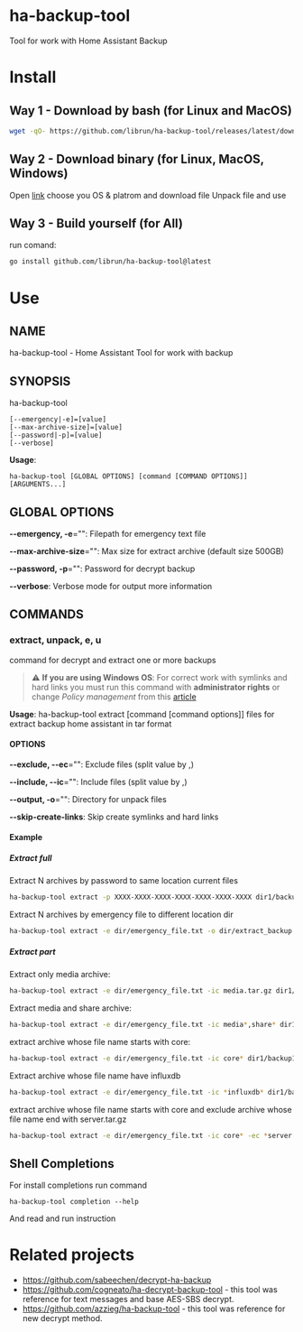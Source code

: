 # ha-backup-tool
Tool for work with Home Assistant Backup

# Install

## Way 1 - Download by bash (for Linux and MacOS)

```bash
wget -qO- https://github.com/librun/ha-backup-tool/releases/latest/download/ha-backup-tool-$(uname -s | tr '[:upper:]' '[:lower:]')-$(uname -m).tar.gz | tar -xz
```

## Way 2 - Download binary (for Linux, MacOS, Windows)
Open [link](https://github.com/librun/ha-backup-tool/releases) choose you OS & platrom and download file
Unpack file and use

## Way 3 - Build yourself (for All)

run comand:
```bash
go install github.com/librun/ha-backup-tool@latest
```

# Use

## NAME

ha-backup-tool - Home Assistant Tool for work with backup

## SYNOPSIS

ha-backup-tool

```
[--emergency|-e]=[value]
[--max-archive-size]=[value]
[--password|-p]=[value]
[--verbose]
```

**Usage**:

```
ha-backup-tool [GLOBAL OPTIONS] [command [COMMAND OPTIONS]] [ARGUMENTS...]
```

## GLOBAL OPTIONS

**--emergency, -e**="": Filepath for emergency text file

**--max-archive-size**="": Max size for extract archive (default size 500GB)

**--password, -p**="": Password for decrypt backup

**--verbose**: Verbose mode for output more information


## COMMANDS

### extract, unpack, e, u

command for decrypt and extract one or more backups

> :warning: **If you are using Windows OS**: For correct work with symlinks and hard links you must run this command with **administrator rights** or change _Policy management_ from this [article](https://learn.microsoft.com/en-us/previous-versions/windows/it-pro/windows-10/security/threat-protection/security-policy-settings/create-symbolic-links)

**Usage**:
    ha-backup-tool extract [command [command options]] files for extract backup home assistant in tar format

#### OPTIONS

**--exclude, --ec**="": Exclude files (split value by ,)

**--include, --ic**="": Include files (split value by ,)

**--output, -o**="": Directory for unpack files

**--skip-create-links**: Skip create symlinks and hard links

#### Example

##### Extract full
Extract N archives by password to same location current files
```bash
ha-backup-tool extract -p XXXX-XXXX-XXXX-XXXX-XXXX-XXXX-XXXX dir1/backup1.tar dir2/backup2.tar dir3/backupN.tar
```

Extract N archives by emergency file to different location dir
```bash
ha-backup-tool extract -e dir/emergency_file.txt -o dir/extract_backup dir1/backup1.tar dir2/backup2.tar dir3/backupN.tar
```

##### Extract part
Extract only media archive:
```bash
ha-backup-tool extract -e dir/emergency_file.txt -ic media.tar.gz dir1/backup1.tar
```

Extract media and share archive:
```bash
ha-backup-tool extract -e dir/emergency_file.txt -ic media*,share* dir1/backup1.tar
```

extract archive whose file name starts with core:
```bash
ha-backup-tool extract -e dir/emergency_file.txt -ic core* dir1/backup1.tar
```

Extract archive whose file name have influxdb
```bash
ha-backup-tool extract -e dir/emergency_file.txt -ic *influxdb* dir1/backup1.tar
```

extract archive whose file name starts with core and exclude archive whose file name end with server.tar.gz
```bash
ha-backup-tool extract -e dir/emergency_file.txt -ic core* -ec *server.tar.gz dir1/backup1.tar
```

## Shell Completions

For install completions run command
```
ha-backup-tool completion --help
```
And read and run instruction

# Related projects

* https://github.com/sabeechen/decrypt-ha-backup 
* https://github.com/cogneato/ha-decrypt-backup-tool - this tool was reference for text messages and base AES-SBS decrypt.
* https://github.com/azzieg/ha-backup-tool - this tool was reference for new decrypt method.